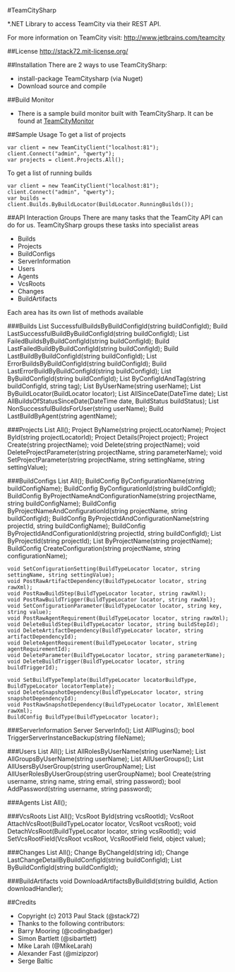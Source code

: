 #TeamCitySharp

*.NET Library to access TeamCity via their REST API.

For more information on TeamCity visit:
http://www.jetbrains.com/teamcity

##License 
http://stack72.mit-license.org/

##Installation
There are 2 ways to use TeamCitySharp:

* install-package TeamCitysharp (via Nuget)
* Download source and compile

##Build Monitor
* There is a sample build monitor built with TeamCitySharp. It can be found at [TeamCityMonitor](https://github.com/stack72/TeamCityMonitor)

##Sample Usage
To get a list of projects

    var client = new TeamCityClient("localhost:81");
    client.Connect("admin", "qwerty");
    var projects = client.Projects.All();


To get a list of running builds

    var client = new TeamCityClient("localhost:81");
    client.Connect("admin", "qwerty");
    var builds = client.Builds.ByBuildLocator(BuildLocator.RunningBuilds());
    
##API Interaction Groups
There are many tasks that the TeamCity API can do for us. TeamCitySharp groups these tasks into specialist areas

* Builds
* Projects
* BuildConfigs
* ServerInformation
* Users
* Agents
* VcsRoots
* Changes
* BuildArtifacts

Each area has its own list of methods available

###Builds
    List<Build> SuccessfulBuildsByBuildConfigId(string buildConfigId);
	Build LastSuccessfulBuildByBuildConfigId(string buildConfigId);
	List<Build> FailedBuildsByBuildConfigId(string buildConfigId);
	Build LastFailedBuildByBuildConfigId(string buildConfigId);
	Build LastBuildByBuildConfigId(string buildConfigId);
	List<Build> ErrorBuildsByBuildConfigId(string buildConfigId);
	Build LastErrorBuildByBuildConfigId(string buildConfigId);
	List<Build> ByBuildConfigId(string buildConfigId);
	List<Build> ByConfigIdAndTag(string buildConfigId, string tag);
	List<Build> ByUserName(string userName);
	List<Build> ByBuildLocator(BuildLocator locator);
	List<Build> AllSinceDate(DateTime date);
	List<Build> AllBuildsOfStatusSinceDate(DateTime date, BuildStatus buildStatus);
	List<Build> NonSuccessfulBuildsForUser(string userName);
	Build LastBuildByAgent(string agentName);

###Projects
	List<Project> All();
	Project ByName(string projectLocatorName);
	Project ById(string projectLocatorId);
	Project Details(Project project);
	Project Create(string projectName);
	void Delete(string projectName);
	void DeleteProjectParameter(string projectName, string parameterName);
	void SetProjectParameter(string projectName, string settingName, string settingValue);

###BuildConfigs
	List<BuildConfig> All();
	BuildConfig ByConfigurationName(string buildConfigName);
	BuildConfig ByConfigurationId(string buildConfigId);
	BuildConfig ByProjectNameAndConfigurationName(string projectName, string buildConfigName);
	BuildConfig ByProjectNameAndConfigurationId(string projectName, string buildConfigId);
	BuildConfig ByProjectIdAndConfigurationName(string projectId, string buildConfigName);
	BuildConfig ByProjectIdAndConfigurationId(string projectId, string buildConfigId);
	List<BuildConfig> ByProjectId(string projectId);
	List<BuildConfig> ByProjectName(string projectName);
	BuildConfig CreateConfiguration(string projectName, string configurationName);

	void SetConfigurationSetting(BuildTypeLocator locator, string settingName, string settingValue);
	void PostRawArtifactDependency(BuildTypeLocator locator, string rawXml);
	void PostRawBuildStep(BuildTypeLocator locator, string rawXml);
	void PostRawBuildTrigger(BuildTypeLocator locator, string rawXml);
	void SetConfigurationParameter(BuildTypeLocator locator, string key, string value);
	void PostRawAgentRequirement(BuildTypeLocator locator, string rawXml);
	void DeleteBuildStep(BuildTypeLocator locator, string buildStepId);
	void DeleteArtifactDependency(BuildTypeLocator locator, string artifactDependencyId);
	void DeleteAgentRequirement(BuildTypeLocator locator, string agentRequirementId);
	void DeleteParameter(BuildTypeLocator locator, string parameterName);
	void DeleteBuildTrigger(BuildTypeLocator locator, string buildTriggerId);

	void SetBuildTypeTemplate(BuildTypeLocator locatorBuildType, BuildTypeLocator locatorTemplate);
	void DeleteSnapshotDependency(BuildTypeLocator locator, string snapshotDependencyId);
	void PostRawSnapshotDependency(BuildTypeLocator locator, XmlElement rawXml);
	BuildConfig BuildType(BuildTypeLocator locator);

###ServerInformation
    Server ServerInfo();
    List<Plugin> AllPlugins();
    bool TriggerServerInstanceBackup(string fileName);

###Users
    List<User> All();
    List<Role> AllRolesByUserName(string userName);
    List<Group> AllGroupsByUserName(string userName);
    List<Group> AllUserGroups();
    List<User> AllUsersByUserGroup(string userGroupName);
    List<Role> AllUserRolesByUserGroup(string userGroupName);
    bool Create(string username, string name, string email, string password);
    bool AddPassword(string username, string password);

###Agents
    List<Agent> All();

###VcsRoots
    List<VcsRoot> All();
    VcsRoot ById(string vcsRootId);
    VcsRoot AttachVcsRoot(BuildTypeLocator locator, VcsRoot vcsRoot);
    void DetachVcsRoot(BuildTypeLocator locator, string vcsRootId);
    void SetVcsRootField(VcsRoot vcsRoot, VcsRootField field, object value);

###Changes
    List<Change> All();
    Change ByChangeId(string id);
    Change LastChangeDetailByBuildConfigId(string buildConfigId);
    List<Change> ByBuildConfigId(string buildConfigId);

###BuildArtifacts
    void DownloadArtifactsByBuildId(string buildId, Action<string> downloadHandler);

##Credits

* Copyright (c) 2013 Paul Stack (@stack72)
* Thanks to the following contributors:
* Barry Mooring (@codingbadger)
* Simon Bartlett (@sibartlett)
* Mike Larah (@MikeLarah)
* Alexander Fast (@mizipzor)
* Serge Baltic
